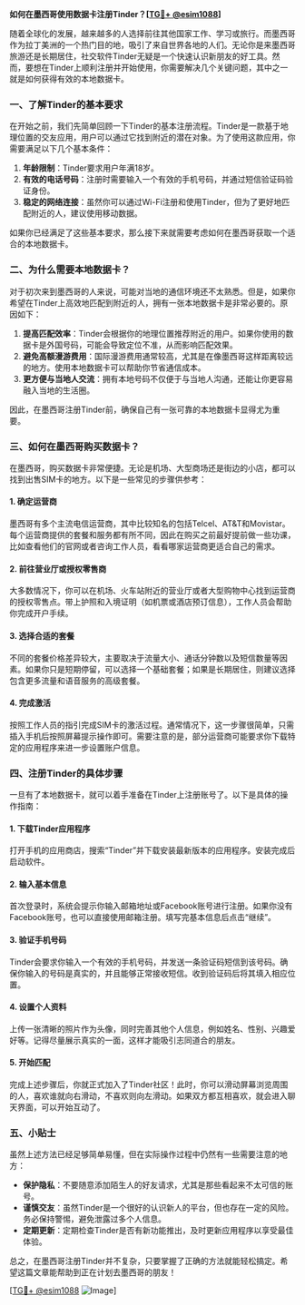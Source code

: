 **如何在墨西哥使用数据卡注册Tinder？[[TG💪+ @esim1088](https://t.me/s/esim1088)]**

随着全球化的发展，越来越多的人选择前往其他国家工作、学习或旅行。而墨西哥作为拉丁美洲的一个热门目的地，吸引了来自世界各地的人们。无论你是来墨西哥旅游还是长期居住，社交软件Tinder无疑是一个快速认识新朋友的好工具。然而，要想在Tinder上顺利注册并开始使用，你需要解决几个关键问题，其中之一就是如何获得有效的本地数据卡。

### 一、了解Tinder的基本要求

在开始之前，我们先简单回顾一下Tinder的基本注册流程。Tinder是一款基于地理位置的交友应用，用户可以通过它找到附近的潜在对象。为了使用这款应用，你需要满足以下几个基本条件：

1. **年龄限制**：Tinder要求用户年满18岁。
2. **有效的电话号码**：注册时需要输入一个有效的手机号码，并通过短信验证码验证身份。
3. **稳定的网络连接**：虽然你可以通过Wi-Fi注册和使用Tinder，但为了更好地匹配附近的人，建议使用移动数据。

如果你已经满足了这些基本要求，那么接下来就需要考虑如何在墨西哥获取一个适合的本地数据卡。

### 二、为什么需要本地数据卡？

对于初次来到墨西哥的人来说，可能对当地的通信环境还不太熟悉。但是，如果你希望在Tinder上高效地匹配到附近的人，拥有一张本地数据卡是非常必要的。原因如下：

1. **提高匹配效率**：Tinder会根据你的地理位置推荐附近的用户。如果你使用的数据卡是外国号码，可能会导致定位不准，从而影响匹配效果。
2. **避免高额漫游费用**：国际漫游费用通常较高，尤其是在像墨西哥这样距离较远的地方。使用本地数据卡可以帮助你节省通信成本。
3. **更方便与当地人交流**：拥有本地号码不仅便于与当地人沟通，还能让你更容易融入当地的生活圈。

因此，在墨西哥注册Tinder前，确保自己有一张可靠的本地数据卡显得尤为重要。

### 三、如何在墨西哥购买数据卡？

在墨西哥，购买数据卡非常便捷。无论是机场、大型商场还是街边的小店，都可以找到出售SIM卡的地方。以下是一些常见的步骤供参考：

#### 1. 确定运营商
墨西哥有多个主流电信运营商，其中比较知名的包括Telcel、AT&T和Movistar。每个运营商提供的套餐和服务都有所不同，因此在购买之前最好提前做一些功课，比如查看他们的官网或者咨询工作人员，看看哪家运营商更适合自己的需求。

#### 2. 前往营业厅或授权零售商
大多数情况下，你可以在机场、火车站附近的营业厅或者大型购物中心找到运营商的授权零售点。带上护照和入境证明（如机票或酒店预订信息），工作人员会帮助你完成开户手续。

#### 3. 选择合适的套餐
不同的套餐价格差异较大，主要取决于流量大小、通话分钟数以及短信数量等因素。如果你只是短期停留，可以选择一个基础套餐；如果是长期居住，则建议选择包含更多流量和语音服务的高级套餐。

#### 4. 完成激活
按照工作人员的指引完成SIM卡的激活过程。通常情况下，这一步骤很简单，只需插入手机后按照屏幕提示操作即可。需要注意的是，部分运营商可能要求你下载特定的应用程序来进一步设置账户信息。

### 四、注册Tinder的具体步骤

一旦有了本地数据卡，就可以着手准备在Tinder上注册账号了。以下是具体的操作指南：

#### 1. 下载Tinder应用程序
打开手机的应用商店，搜索“Tinder”并下载安装最新版本的应用程序。安装完成后启动软件。

#### 2. 输入基本信息
首次登录时，系统会提示你输入邮箱地址或Facebook账号进行注册。如果你没有Facebook账号，也可以直接使用邮箱注册。填写完基本信息后点击“继续”。

#### 3. 验证手机号码
Tinder会要求你输入一个有效的手机号码，并发送一条验证码短信到该号码。确保你输入的号码是真实的，并且能够正常接收短信。收到验证码后将其填入相应位置。

#### 4. 设置个人资料
上传一张清晰的照片作为头像，同时完善其他个人信息，例如姓名、性别、兴趣爱好等。记得尽量展示真实的一面，这样才能吸引志同道合的朋友。

#### 5. 开始匹配
完成上述步骤后，你就正式加入了Tinder社区！此时，你可以滑动屏幕浏览周围的人，喜欢谁就向右滑动，不喜欢则向左滑动。如果双方都互相喜欢，就会进入聊天界面，可以开始互动了。

### 五、小贴士

虽然上述方法已经足够简单易懂，但在实际操作过程中仍然有一些需要注意的地方：

- **保护隐私**：不要随意添加陌生人的好友请求，尤其是那些看起来不太可信的账号。
- **谨慎交友**：虽然Tinder是一个很好的认识新人的平台，但也存在一定的风险。务必保持警惕，避免泄露过多个人信息。
- **定期更新**：定期检查Tinder是否有新功能推出，及时更新应用程序以享受最佳体验。

总之，在墨西哥注册Tinder并不复杂，只要掌握了正确的方法就能轻松搞定。希望这篇文章能帮助到正在计划去墨西哥的朋友！

[[TG💪+ @esim1088](https://t.me/s/esim1088) ![Image](https://i.postimg.cc/4NQfJmqS/Snipaste-2025-05-13-00-14-12.png)]